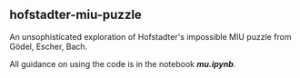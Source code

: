 ## hofstadter-miu-puzzle

An unsophisticated exploration of Hofstadter's impossible MIU puzzle from Gödel, Escher, Bach.

All guidance on using the code is in the notebook ***mu.ipynb***.
